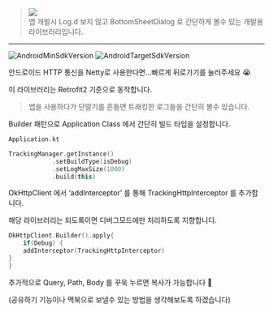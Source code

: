 > [![](https://jitpack.io/v/sieunju/httptracking.svg)](https://jitpack.io/#sieunju/httptracking)   
> 앱 개발시 Log.d 보지 않고 BottomSheetDialog 로 간단하게 볼수 있는 개발용 라이브러리입니다.
---
![AndroidMinSdkVersion](https://img.shields.io/badge/minSdkVersion-21-green.svg) ![AndroidTargetSdkVersion](https://img.shields.io/badge/targetSdkVersion-31-brightgreen.svg)

안드로이드 HTTP 통신을 Netty로 사용한다면...빠르게 뒤로가기를 눌러주세요 😭

이 라이브러리는 Retrofit2 기준으로 동작합니다.

> 앱을 사용하다가 단말기를 흔들면 트래킹한 로그들을 간단히 볼수 있습니다.

Builder 패턴으로 Application Class 에서 간단히 빌드 타입을 설정합니다.

```kotlin
Application.kt

TrackingManager.getInstance()
            .setBuildType(isDebug)
            .setLogMaxSize(1000)
            .build(this)
```

OkHttpClient 에서 ‘addInterceptor’ 를 통해 TrackingHttpInterceptor 를 추가합니다. 

해당 라이브러리는 되도록이면 디버그모드에만 처리하도록 지향합니다. 

```kotlin
OkHttpClient.Builder().apply{
	if(Debug) {
	addInterceptor(TrackingHttpInterceptor)
}
}
```

추가적으로 Query, Path, Body 를 꾸욱 누르면 복사가 가능합니다 🥰

(공유하기 기능이나 맥북으로 보낼수 있는 방법을 생각해보도록 하겠습니다)
